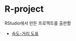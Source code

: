 # R-project
RStudio에서 만든 프로젝트를 출판함

<ul>
<li><a href="https://github.com/zeroth-choi/R-project/blob/main/Output/index.html">속도-거리 도표</a></li>
</ul>
